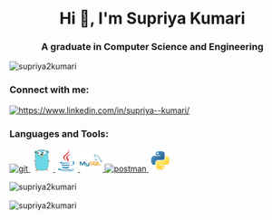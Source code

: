 <h1 align="center">Hi 👋, I'm Supriya Kumari</h1>
<h3 align="center">A graduate in Computer Science and Engineering</h3>

<p align="left"> <img src="https://komarev.com/ghpvc/?username=supriya2kumari&label=Profile%20views&color=0e75b6&style=flat" alt="supriya2kumari" /> </p>

<h3 align="left">Connect with me:</h3>
<p align="left">
<a href="https://www.linkedin.com/in/supriya--kumari/" target="blank"><img align="center" src="https://raw.githubusercontent.com/rahuldkjain/github-profile-readme-generator/master/src/images/icons/Social/linked-in-alt.svg" alt="https://www.linkedin.com/in/supriya--kumari/" height="30" width="40" /></a>
</p>

<h3 align="left">Languages and Tools:</h3>
<p align="left"> <a href="https://git-scm.com/" target="_blank" rel="noreferrer"> <img src="https://www.vectorlogo.zone/logos/git-scm/git-scm-icon.svg" alt="git" width="40" height="40"/> </a> <a href="https://golang.org" target="_blank" rel="noreferrer"> <img src="https://raw.githubusercontent.com/devicons/devicon/master/icons/go/go-original.svg" alt="go" width="40" height="40"/> </a> <a href="https://www.java.com" target="_blank" rel="noreferrer"> <img src="https://raw.githubusercontent.com/devicons/devicon/master/icons/java/java-original.svg" alt="java" width="40" height="40"/> </a> <a href="https://www.mysql.com/" target="_blank" rel="noreferrer"> <img src="https://raw.githubusercontent.com/devicons/devicon/master/icons/mysql/mysql-original-wordmark.svg" alt="mysql" width="40" height="40"/> </a> <a href="https://postman.com" target="_blank" rel="noreferrer"> <img src="https://www.vectorlogo.zone/logos/getpostman/getpostman-icon.svg" alt="postman" width="40" height="40"/> </a> <a href="https://www.python.org" target="_blank" rel="noreferrer"> <img src="https://raw.githubusercontent.com/devicons/devicon/master/icons/python/python-original.svg" alt="python" width="40" height="40"/> </a> </p>

<p><img align="center" src="https://github-readme-stats.vercel.app/api/top-langs?username=supriya2kumari&show_icons=true&locale=en&layout=compact" alt="supriya2kumari" /></p>

<p><img align="center" src="https://github-readme-streak-stats.herokuapp.com/?user=supriya2kumari&" alt="supriya2kumari" /></p>
